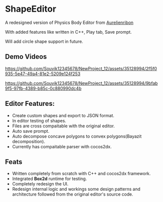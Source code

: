 # ShapeEditor

A redesigned version of Physics Body Editor from [Aurelienribon](https://www.aurelienribon.com/post/2012-04-physics-body-editor-pre-3-0-update)

With added features like written in C++, Play tab, Save prompt.

Will add circle shape support in future.

## Demo Videos

https://github.com/Souvik12345678/NewProject_12/assets/35128994/2f5f0935-5e47-49a4-81e2-5209e124f253

https://github.com/Souvik12345678/NewProject_12/assets/35128994/9bfab9f5-97fb-4389-b85c-0c880990dc4b

## Editor Features:

- Create custom shapes and export to JSON format.
- In editor testing of shapes.
- Files are cross compaitable with the original editor.
- Auto save prompt.
- Auto decompose concave polygons to convex polygons(Bayazit decomposition).
- Currently has compaitable parser with cocos2dx.

## Feats
- Written completely from scratch with C++ and cocos2dx framework.
- Integrated **Box2d** runtime for testing.
- Completely redesign the UI.
- Redesign internal logic and workings some design patterns and architecture followed from the original editor's source code.
